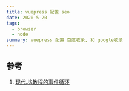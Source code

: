 ```yaml
---
title: vuepress 配置 seo
date: 2020-5-20
tags:
  - browser
  - node
summary: vuepress 配置 百度收录, 和 google收录
---
```



## 参考

1. [现代JS教程的事件循环](https://zh.javascript.info/event-loop)




